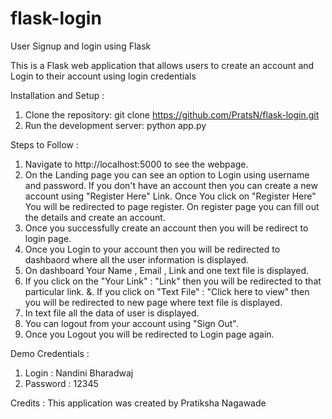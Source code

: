 # flask-login

User Signup and login using Flask

This is a Flask web application that allows users to create an account and Login to their account using login credentials


Installation and Setup :

1. Clone the repository: git clone https://github.com/PratsN/flask-login.git
2. Run the development server: python app.py

Steps to Follow :

1. Navigate to http://localhost:5000 to see the webpage.
2. On the Landing page you can see an option to Login using username and password.
If you don't have an account then you can create a new account using "Register Here" Link.
Once You click on "Register Here" You will be redirected to page register. 
On register page you can fill out the details and create an account.
3. Once you successfully create an account then you will be redirect to login page. 
4. Once you Login to your account then you will be redirected to dashbaord where all the user information is displayed.
5. On dashboard Your Name , Email , Link and one text file is displayed.
6. If you click on the "Your Link" : "Link"  then you will be redirected to that particular link.
&. If you click on "Text File" : "Click here to view" then you will be redirected to new page where text file is displayed.
9. In text file all the data of user is displayed.
10. You can logout from your account using "Sign Out".
11. Once you Logout you will be redirected to Login page again.

Demo Credentials :
1. Login : Nandini Bharadwaj
2. Password : 12345

Credits : This application was created by Pratiksha Nagawade
